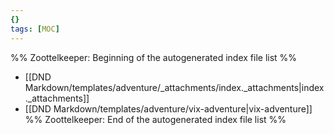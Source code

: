 ```yaml
---
{}
tags: [MOC]
---
```

%% Zoottelkeeper: Beginning of the autogenerated index file list  %%
-  [[DND Markdown/templates/adventure/_attachments/index._attachments|index._attachments]]
-  [[DND Markdown/templates/adventure/vix-adventure|vix-adventure]]
%% Zoottelkeeper: End of the autogenerated index file list  %%
